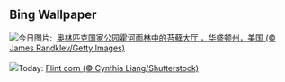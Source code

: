 ## Bing Wallpaper
![](https://www.bing.com/th?id=OHR.HallofMosses_ZH-CN1565129809_UHD.jpg&w=1000)今日图片: &nbsp;[奥林匹克国家公园霍河雨林中的苔藓大厅 ，华盛顿州，美国 (© James Randklev/Getty Images)](https://www.bing.com/th?id=OHR.HallofMosses_ZH-CN1565129809_UHD.jpg)
<br><br/>
![](https://www.bing.com/th?id=OHR.FlintCorn_EN-US2819178375_UHD.jpg&w=1000)Today: [Flint corn (© Cynthia Liang/Shutterstock)](https://www.bing.com/th?id=OHR.FlintCorn_EN-US2819178375_UHD.jpg)
<br><br/>
